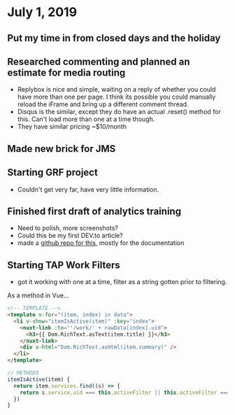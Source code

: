 # July 1, 2019

## Put my time in from closed days and the holiday

## Researched commenting and planned an estimate for media routing
- Replybox is nice and simple, waiting on a reply of whether you could have more than one per page. I think its possible you could manually reload the iFrame and bring up a different comment thread.
- Disqus is the similar, except they do have an actual .reset() method for this. Can't load more than one at a time though.
- They have similar pricing ~$10/month

## Made new brick for JMS

## Starting GRF project
- Couldn't get very far, have very little information.
  
## Finished first draft of analytics training
- Need to polish, more screenshots?
- Could this be my first DEV.to article?
- made a [github repo for this](https://github.com/bdnorris/tag-manager-base), mostly for the documentation

## Starting TAP Work Filters
- got it working with one at a time, filter as a string gotten prior to filtering. 

As a method in Vue...

```html
<!-- TEMPLATE -->
<template v-for="(item, index) in data">
  <li v-show="itemIsActive(item)" :key="index">
    <nuxt-link :to="'/work/' + rawData[index].uid">
      <h3>{{ Dom.RichText.asText(item.title) }}</h3>
    </nuxt-link>
    <div v-html="Dom.RichText.asHtml(item.summary)" />
  </li>
</template>
```

```js
// METHODS
itemIsActive(item) {
  return item.services.find((s) => {
    return s.service.uid === this.activeFilter || this.activeFilter === ''
  })
}
```